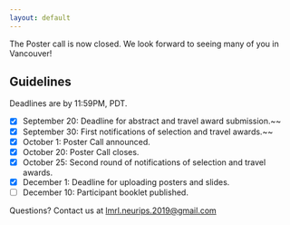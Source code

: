 ```yaml
---
layout: default
---
```


The Poster call is now closed. We look forward to seeing many of you in Vancouver!

## Guidelines

Deadlines are by 11:59PM, PDT.

* [x] September 20: Deadline for abstract and travel award submission.~~
* [x] September 30: First notifications of selection and travel awards.~~
* [x] October 1: Poster Call announced.
* [x] October 20: Poster Call closes.
* [x] October 25: Second round of notifications of selection and travel awards.
* [x] December 1: Deadline for uploading posters and slides.
* [ ] December 10: Participant booklet published.

Questions? Contact us at <a href = "mailto: lmrl.neurips.2019@gmail.com">lmrl.neurips.2019@gmail.com</a>
